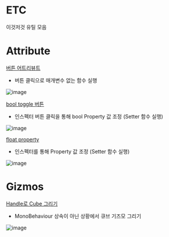 # ETC
이것저것 유틸 모음

# Attribute
[버튼 어트리뷰트](https://seunghus.tistory.com/41)

- 버튼 클릭으로 매개변수 없는 함수 실행

![image](https://github.com/Hanjo92/ETC/assets/26320361/89ce7096-f150-415e-8dc3-d5bbb979502c)

[bool toggle 버튼](https://seunghus.tistory.com/92)

- 인스펙터 버튼 클릭을 통해 bool Property 값 조정 (Setter 함수 실행)

![image](https://github.com/Hanjo92/ETC/assets/26320361/f1a8b104-2deb-42e7-b297-2f9010610eb5)

[float property](https://seunghus.tistory.com/94)

- 인스펙터를 통해 Property 값 조정 (Setter 함수 실행)

![image](https://github.com/Hanjo92/ETC/assets/26320361/fdf951cb-c263-423a-9a38-c9fb68cc455b)

# Gizmos
[Handle로 Cube 그리기](https://seunghus.tistory.com/74)

- MonoBehaviour 상속이 아닌 상황에서 큐브 기즈모 그리기

![image](https://github.com/Hanjo92/ETC/assets/26320361/4f4cda04-5aa2-4c96-9f00-0559c75c21e3)

